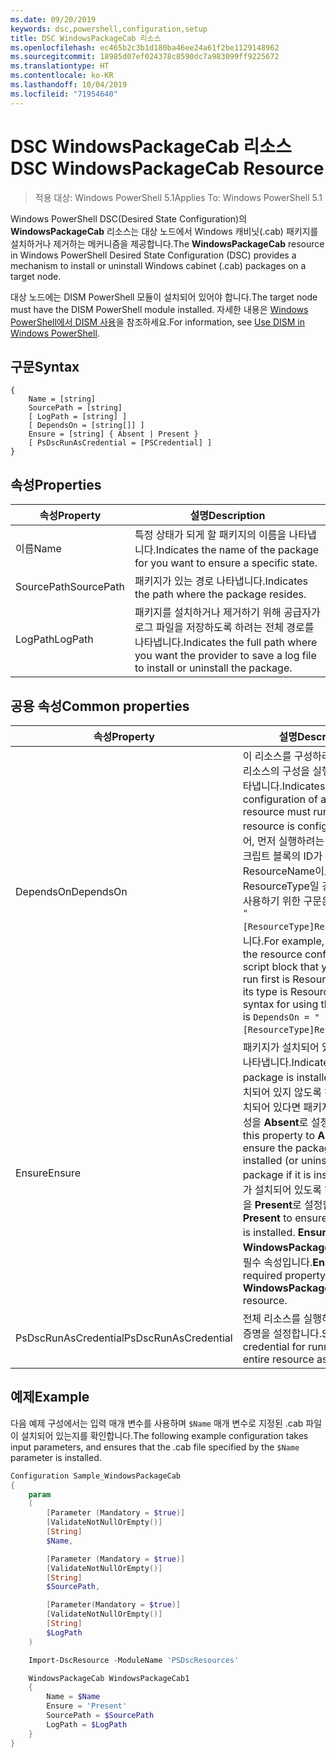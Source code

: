 ```yaml
---
ms.date: 09/20/2019
keywords: dsc,powershell,configuration,setup
title: DSC WindowsPackageCab 리소스
ms.openlocfilehash: ec465b2c3b1d180ba46ee24a61f2be1129148962
ms.sourcegitcommit: 18985d07ef024378c8590dc7a983099ff9225672
ms.translationtype: HT
ms.contentlocale: ko-KR
ms.lasthandoff: 10/04/2019
ms.locfileid: "71954640"
---
```

# <a name="dsc-windowspackagecab-resource"></a><span data-ttu-id="f14d9-103">DSC WindowsPackageCab 리소스</span><span class="sxs-lookup"><span data-stu-id="f14d9-103">DSC WindowsPackageCab Resource</span></span>

> <span data-ttu-id="f14d9-104">적용 대상: Windows PowerShell 5.1</span><span class="sxs-lookup"><span data-stu-id="f14d9-104">Applies To: Windows PowerShell 5.1</span></span>

<span data-ttu-id="f14d9-105">Windows PowerShell DSC(Desired State Configuration)의 **WindowsPackageCab** 리소스는 대상 노드에서 Windows 캐비닛(.cab) 패키지를 설치하거나 제거하는 메커니즘을 제공합니다.</span><span class="sxs-lookup"><span data-stu-id="f14d9-105">The **WindowsPackageCab** resource in Windows PowerShell Desired State Configuration (DSC) provides a mechanism to install or uninstall Windows cabinet (.cab) packages on a target node.</span></span>

<span data-ttu-id="f14d9-106">대상 노드에는 DISM PowerShell 모듈이 설치되어 있어야 합니다.</span><span class="sxs-lookup"><span data-stu-id="f14d9-106">The target node must have the DISM PowerShell module installed.</span></span> <span data-ttu-id="f14d9-107">자세한 내용은 [Windows PowerShell에서 DISM 사용](/windows-hardware/manufacture/desktop/use-dism-in-windows-powershell-s14)을 참조하세요.</span><span class="sxs-lookup"><span data-stu-id="f14d9-107">For information, see [Use DISM in Windows PowerShell](/windows-hardware/manufacture/desktop/use-dism-in-windows-powershell-s14).</span></span>

## <a name="syntax"></a><span data-ttu-id="f14d9-108">구문</span><span class="sxs-lookup"><span data-stu-id="f14d9-108">Syntax</span></span>

```Syntax
{
    Name = [string]
    SourcePath = [string]
    [ LogPath = [string] ]
    [ DependsOn = [string[]] ]
    Ensure = [string] { Absent | Present }
    [ PsDscRunAsCredential = [PSCredential] ]
}
```

## <a name="properties"></a><span data-ttu-id="f14d9-109">속성</span><span class="sxs-lookup"><span data-stu-id="f14d9-109">Properties</span></span>

|<span data-ttu-id="f14d9-110">속성</span><span class="sxs-lookup"><span data-stu-id="f14d9-110">Property</span></span> |<span data-ttu-id="f14d9-111">설명</span><span class="sxs-lookup"><span data-stu-id="f14d9-111">Description</span></span> |
|---|---|
|<span data-ttu-id="f14d9-112">이름</span><span class="sxs-lookup"><span data-stu-id="f14d9-112">Name</span></span> |<span data-ttu-id="f14d9-113">특정 상태가 되게 할 패키지의 이름을 나타냅니다.</span><span class="sxs-lookup"><span data-stu-id="f14d9-113">Indicates the name of the package for you want to ensure a specific state.</span></span> |
|<span data-ttu-id="f14d9-114">SourcePath</span><span class="sxs-lookup"><span data-stu-id="f14d9-114">SourcePath</span></span> |<span data-ttu-id="f14d9-115">패키지가 있는 경로 나타냅니다.</span><span class="sxs-lookup"><span data-stu-id="f14d9-115">Indicates the path where the package resides.</span></span> |
|<span data-ttu-id="f14d9-116">LogPath</span><span class="sxs-lookup"><span data-stu-id="f14d9-116">LogPath</span></span> |<span data-ttu-id="f14d9-117">패키지를 설치하거나 제거하기 위해 공급자가 로그 파일을 저장하도록 하려는 전체 경로를 나타냅니다.</span><span class="sxs-lookup"><span data-stu-id="f14d9-117">Indicates the full path where you want the provider to save a log file to install or uninstall the package.</span></span> |

## <a name="common-properties"></a><span data-ttu-id="f14d9-118">공용 속성</span><span class="sxs-lookup"><span data-stu-id="f14d9-118">Common properties</span></span>

|<span data-ttu-id="f14d9-119">속성</span><span class="sxs-lookup"><span data-stu-id="f14d9-119">Property</span></span> |<span data-ttu-id="f14d9-120">설명</span><span class="sxs-lookup"><span data-stu-id="f14d9-120">Description</span></span> |
|---|---|
|<span data-ttu-id="f14d9-121">DependsOn</span><span class="sxs-lookup"><span data-stu-id="f14d9-121">DependsOn</span></span> |<span data-ttu-id="f14d9-122">이 리소스를 구성하려면 먼저 다른 리소스의 구성을 실행해야 함을 나타냅니다.</span><span class="sxs-lookup"><span data-stu-id="f14d9-122">Indicates that the configuration of another resource must run before this resource is configured.</span></span> <span data-ttu-id="f14d9-123">예를 들어, 먼저 실행하려는 리소스 구성 스크립트 블록의 ID가 ResourceName이고 해당 형식이 ResourceType일 경우, 이 속성을 사용하기 위한 구문은 `DependsOn = "[ResourceType]ResourceName"`입니다.</span><span class="sxs-lookup"><span data-stu-id="f14d9-123">For example, if the ID of the resource configuration script block that you want to run first is ResourceName and its type is ResourceType, the syntax for using this property is `DependsOn = "[ResourceType]ResourceName"`.</span></span> |
|<span data-ttu-id="f14d9-124">Ensure</span><span class="sxs-lookup"><span data-stu-id="f14d9-124">Ensure</span></span> |<span data-ttu-id="f14d9-125">패키지가 설치되어 있는지 여부를 나타냅니다.</span><span class="sxs-lookup"><span data-stu-id="f14d9-125">Indicates if the package is installed.</span></span> <span data-ttu-id="f14d9-126">패키지가 설치되어 있지 않도록 하려면(또는 설치되어 있다면 패키지를 제거) 이 속성을 **Absent**로 설정합니다.</span><span class="sxs-lookup"><span data-stu-id="f14d9-126">Set this property to **Absent** to ensure the package is not installed (or uninstall the package if it is installed).</span></span> <span data-ttu-id="f14d9-127">패키지가 설치되어 있도록 하려면 이 속성을 **Present**로 설정합니다.</span><span class="sxs-lookup"><span data-stu-id="f14d9-127">Set it to **Present** to ensure the package is installed.</span></span> <span data-ttu-id="f14d9-128">**Ensure**는 **WindowsPackageCab** 리소스의 필수 속성입니다.</span><span class="sxs-lookup"><span data-stu-id="f14d9-128">**Ensure** is a required property on the **WindowsPackageCab** resource.</span></span> |
|<span data-ttu-id="f14d9-129">PsDscRunAsCredential</span><span class="sxs-lookup"><span data-stu-id="f14d9-129">PsDscRunAsCredential</span></span> |<span data-ttu-id="f14d9-130">전체 리소스를 실행하기 위한 자격 증명을 설정합니다.</span><span class="sxs-lookup"><span data-stu-id="f14d9-130">Sets the credential for running the entire resource as.</span></span> |

## <a name="example"></a><span data-ttu-id="f14d9-131">예제</span><span class="sxs-lookup"><span data-stu-id="f14d9-131">Example</span></span>

<span data-ttu-id="f14d9-132">다음 예제 구성에서는 입력 매개 변수를 사용하며 `$Name` 매개 변수로 지정된 .cab 파일이 설치되어 있는지를 확인합니다.</span><span class="sxs-lookup"><span data-stu-id="f14d9-132">The following example configuration takes input parameters, and ensures that the .cab file specified by the `$Name` parameter is installed.</span></span>

```powershell
Configuration Sample_WindowsPackageCab
{
    param
    (
        [Parameter (Mandatory = $true)]
        [ValidateNotNullOrEmpty()]
        [String]
        $Name,

        [Parameter (Mandatory = $true)]
        [ValidateNotNullOrEmpty()]
        [String]
        $SourcePath,

        [Parameter(Mandatory = $true)]
        [ValidateNotNullOrEmpty()]
        [String]
        $LogPath
    )

    Import-DscResource -ModuleName 'PSDscResources'

    WindowsPackageCab WindowsPackageCab1
    {
        Name = $Name
        Ensure = 'Present'
        SourcePath = $SourcePath
        LogPath = $LogPath
    }
}
```